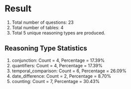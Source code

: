 # Result<br/>
1. Total number of questions: 23<br/>
2. Total number of tables: 4<br/>
3. Total 5 unique reasoning types are produced.<br/>
## **Reasoning Type Statistics**<br/>
1. conjunction: Count = 4, Percentage = 17.39%<br/>
2. quantifiers: Count = 4, Percentage = 17.39%<br/>
3. temporal_comparison: Count = 6, Percentage = 26.09%<br/>
4. date_difference: Count = 2, Percentage = 8.70%<br/>
5. counting: Count = 7, Percentage = 30.43%<br/>
